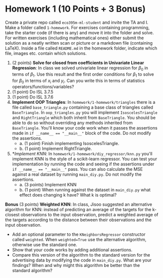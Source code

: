 # Homework 1 (10 Points + 3 Bonus)

Create a private repo called `eco395m-ml-student` and invite the TA and I. Make a folder called `1-homework`. For exercises containing programming, take the starter code (if there is any) and move it into the folder and solve. For written exercises (including mathematical ones) either submit the solution as a neatly written scan or picture or a markdown file (containing LaTeX). Inside a file called `README.md` in the homework folder, indicate which file, images etc. contain which solutions.

1. (2 points) **Solve for closed from coefficients in Univariate Linear Regression**: In class we solved univariate linear regression for $\beta_{0}$ in terms of $\beta_{1}$. Use this result and the first order conditions for $\beta_{1}$ to solve for $\beta_{0}$ in terms of $x_{i}$ and $y_{i}$. Can you write this in terms of statistics operators/functions/variables?  
2. (1 point) Do ISL 3.7.5
3. (1 point) Do ISL 3.7.6
4. **Implement OOP Triangles**: In `homework/1-homework/triangles` there is a file called `base_triangle.py` containing a base class of triangles called `BaseTriangle`. In `oop_triangles.py` you will implement `IsoscelesTriangle` and `RightTriangle` which both inherit from `BaseTriangle`. You should be able to do so without overriding any methods inherited from `BaseTriangle`. You'll know your code work when it passes the assertions made in `if __name__ == "__main__"` block of the code. Do not modify the assertions.
    * a. (1 point) Finish implementing IsoscelesTriangle.
    * b. (1 point) Implement RightTriangle.
5. **Implement KNN*: In `homework/1-homework/diy_regressor/knn.py` you'll implement KNN is the style of a scikit-learn regressor. You can test your implementation by running the code and seeing if the assertions under `if __name__ == "__main__"` pass. You can also calculate the MSE against a real dataset by running `main_diy.py`. Do not modify the assertions.
    * a. (3 points) Implement KNN
    * b. (1 point) When running against the dataset in `main_diy.py` what effect does changing k have? What k is optimal?
  
**Bonus**
(3 points) **Weighted KNN**: In class, Jisoo suggested an alternative algorithm for KNN: instead of predicting an average of the targets for the k-closest observations to the input observation, predict a weighted average of the targets according to the distance between their observations and the input observation.

* Add an optional parameter to the `KNeighborsRegressor` constructor called `weighted`. When `weighted=True` use the alternative algorithm, otherwise use the standard one. 
* Show that your code works by adding additional assertions.
* Compare this version of the algorithm to the standard version for the advertising data by modifying the code in `main_diy.py`. What are your findings? When and why might this algorithm be better than the standard algorithm?
